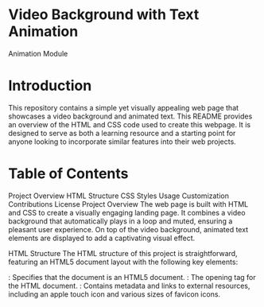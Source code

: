 # Video Background with Text Animation
Animation Module 

# Introduction
This repository contains a simple yet visually appealing web page that showcases a video background and animated text. This README provides an overview of the HTML and CSS code used to create this webpage. It is designed to serve as both a learning resource and a starting point for anyone looking to incorporate similar features into their web projects.

# Table of Contents
Project Overview
HTML Structure
CSS Styles
Usage
Customization
Contributions
License
Project Overview
The web page is built with HTML and CSS to create a visually engaging landing page. It combines a video background that automatically plays in a loop and muted, ensuring a pleasant user experience. On top of the video background, animated text elements are displayed to add a captivating visual effect.

HTML Structure
The HTML structure of this project is straightforward, featuring an HTML5 document layout with the following key elements:

<!DOCTYPE html>: Specifies that the document is an HTML5 document.
<html>: The opening tag for the HTML document.
<head>: Contains metadata and links to external resources, including an apple touch icon and various sizes of favicon icons.
<title>: Sets the title of the web page.
<link>: Links an external CSS stylesheet named "style.css."
<body>: Contains the main content of the web page.
<video>: This is the key element responsible for the video background. It uses the autoplay, muted, and loop attributes to create an infinite loop of a video. A fallback message is displayed for browsers that do not support HTML5 video.
<h1>: The main heading element containing a series of <span> elements that make up the animated text.
CSS Styles
The CSS code is responsible for styling the webpage and creating the animations. It includes the following key styles and animations:

body: Resets default margin and padding, sets overflow to hidden, and ensures that the video background takes up the entire viewport.
#background-video: Positions the video element to cover the entire viewport as a fixed element, ensuring it remains behind other content.
h1: Styles the text elements, including color, font size, line height, and text shadow. The text is centered both horizontally and vertically to create a visually pleasing effect.
h1 span: These styles control the individual text elements. They have relative positioning, are animated with a scale effect, and have a slight delay to create an alternating animation effect.
@keyframes animation: Defines the keyframes for the text animation, creating a subtle scaling effect along with a text shadow change for added visual appeal.
Usage
To use this code in your project, follow these steps:

Clone this repository or download the HTML and CSS files.
Ensure you have a video file (e.g., "your-video.mp4") for the background. Replace the source in the <video> element with the path or URL to your video file.
Customize the text within the <h1> element according to your preferences.
By following these steps, you can quickly implement a similar video background with animated text on your web page.

# Customization
You can customize this project to fit your specific needs and preferences:

Change the video background: Replace the video source in the <video> element with your own video file.
Modify the animated text: Adjust the text content, fonts, and animations in the <h1> element.
Experiment with colors and styles in the CSS to match your branding or design requirements.
Contributions
Contributions to this project are welcome. If you have any improvements, bug fixes, or additional features to suggest, please feel free to open an issue or submit a pull request. Your contributions can help enhance this project and make it even more versatile.

# License
This project is licensed under the MIT License. You are free to use, modify, and distribute it for both personal and commercial use. See the LICENSE file for more details.

We hope you find this code and project useful for creating visually appealing web pages with video backgrounds and text animations. Enjoy experimenting with the code and building stunning web experiences!
Updated documentation.
GUI updates